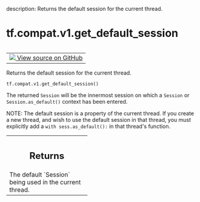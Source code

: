 description: Returns the default session for the current thread.

<div itemscope itemtype="http://developers.google.com/ReferenceObject">
<meta itemprop="name" content="tf.compat.v1.get_default_session" />
<meta itemprop="path" content="Stable" />
</div>

# tf.compat.v1.get_default_session

<!-- Insert buttons and diff -->

<table class="tfo-notebook-buttons tfo-api nocontent" align="left">
<td>
  <a target="_blank" href="https://github.com/tensorflow/tensorflow/blob/r2.3/tensorflow/python/framework/ops.py#L5457-L5472">
    <img src="https://www.tensorflow.org/images/GitHub-Mark-32px.png" />
    View source on GitHub
  </a>
</td>
</table>



Returns the default session for the current thread.

<pre class="devsite-click-to-copy prettyprint lang-py tfo-signature-link">
<code>tf.compat.v1.get_default_session()
</code></pre>



<!-- Placeholder for "Used in" -->

The returned `Session` will be the innermost session on which a
`Session` or `Session.as_default()` context has been entered.

NOTE: The default session is a property of the current thread. If you
create a new thread, and wish to use the default session in that
thread, you must explicitly add a `with sess.as_default():` in that
thread's function.

<!-- Tabular view -->
 <table class="responsive fixed orange">
<colgroup><col width="214px"><col></colgroup>
<tr><th colspan="2"><h2 class="add-link">Returns</h2></th></tr>
<tr class="alt">
<td colspan="2">
The default `Session` being used in the current thread.
</td>
</tr>

</table>

